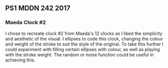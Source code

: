 ## PS1 MDDN 242 2017

### Maeda Clock #2

I chose to recreate clock #2 from Maeda's 12 clocks as I liked the simplicity and aesthetic of the visual. I ellipses to code this clock, changing the colour and weight of the stroke to suit the style of the original. To take this further I could experiment with filling certain ellipses with colour, as well as playing with the stroke weight. The random or noise function could be useful in achieving this.
